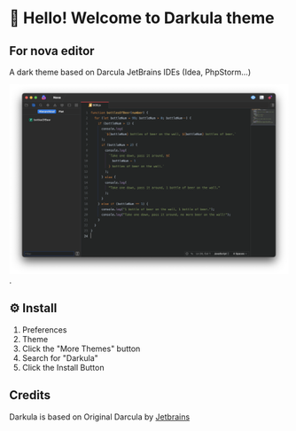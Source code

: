 # 👋 Hello! Welcome to Darkula theme

## For nova editor

A dark theme based on Darcula JetBrains IDEs (Idea, PhpStorm...)

![Screenshot](https://github.com/d0sse/nova-darkula-theme/blob/main/Images/extension/screenshot.png?raw=true).

## ⚙️ Install

1. Preferences
2. Theme
3. Click the "More Themes" button
4. Search for "Darkula"
5. Click the Install Button

## Credits

Darkula is based on Original Darcula by [Jetbrains](https://www.jetbrains.com/)
